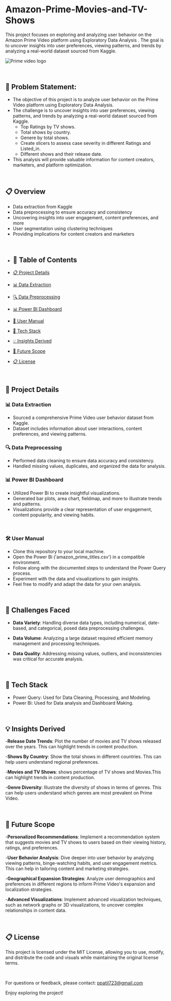 # Amazon-Prime-Movies-and-TV-Shows
This project focuses on exploring and analyzing user behavior on the Amazon Prime Video platform using Exploratory Data Analysis . The goal is to uncover insights into user preferences, viewing patterns, and trends by analyzing a real-world dataset sourced from Kaggle.

![Prime video logo](https://github.com/user-attachments/assets/6952347d-137a-4460-a8ed-20a422d01b11)

<br>

## 🎯 Problem Statement:

- The objective of this project is to analyze user behavior on the Prime Video platform using Exploratory Data Analysis. 
- The challenge is to uncover insights into user preferences, viewing patterns, and trends by analyzing a real-world dataset sourced from Kaggle.
  - Top Ratings by TV shows.
  - Total shows by country.
  - Genere by total shows.
  - Create slicers to assess case severity in different Ratings and Listed_in.
  - Different shows and their release date.
- This analysis will provide valuable information for content creators, marketers, and platform optimization.

<br>

## 📋 Overview
* Data extraction from Kaggle
* Data preprocessing to ensure accuracy and consistency
* Uncovering insights into user engagement, content preferences, and more
* User segmentation using clustering techniques
* Providing implications for content creators and marketers

<br>

- ## 📝 Table of Contents

- [📋 Project Details](#project-details)
- [📊 Data Extraction](#data-extraction)
- [🔍 Data Preprocessing](#data-preprocessing)
- [📊 Power BI Dashboard](#power-bi-dashboard)
- [🚀 User Manual](#usage)
- [🌟 Tech Stack](#techstack)
- [💡 Insights Derived](#insights-derived)
- [🔮 Future Scope](#future-scope)
- [📋 License](#license)
 
<br>

## 🚀 Project Details

### 📊 Data Extraction

- Sourced a comprehensive Prime Video user behavior dataset from Kaggle.
- Dataset includes information about user interactions, content preferences, and viewing patterns.

### 🔍 Data Preprocessing

- Performed data cleaning to ensure data accuracy and consistency.
- Handled missing values, duplicates, and organized the data for analysis.

### 📊 Power BI Dashboard

- Utilized Power Bi to create insightful visualizations.
- Generated bar plots, area chart, fieldmap, and more to illustrate trends and patterns.
- Visualizations provide a clear representation of user engagement, content popularity, and viewing habits.






<br>

### 🛠️ User Manual


- Clone this repository to your local machine.
- Open the Power Bi ('amazon_prime_titles.csv') in a compatible environment.
- Follow along with the documented steps to understand the Power Query process.
- Experiment with the data and visualizations to gain insights.
- Feel free to modify and adapt the data for your own analysis.

<br>

## 🤔 Challenges Faced

- **Data Variety**: Handling diverse data types, including numerical, date-based, and categorical, posed data preprocessing challenges.

- **Data Volume**: Analyzing a large dataset required efficient memory management and processing techniques.

- **Data Quality**: Addressing missing values, outliers, and inconsistencies was critical for accurate analysis.

<br>


## 🌟 Tech Stack

- Power Query: Used for Data Cleaning, Processing, and Modeling.
- Power Bi: Used for Data analysis and Dashboard Making.

 <br>

 ## 💡 Insights Derived
 
-**Release Date Trends**: Plot the number of movies and TV shows released over the years. This can highlight trends in content production.

-**Shows By Country**:  Show the total shows in different countries. This can help users understand regional preferences.

-**Movies and TV Shows**: shows percentage of TV shows and Movies.This can highlight trends in content production.

-**Genre Diversity**:  Illustrate the diversity of shows in terms of genres. This can help users understand which genres are most prevalent on Prime Video.
 
 <br>

 ## 🔮 Future Scope

-**Personalized Recommendations**: Implement a recommendation system that suggests movies and TV shows to users based on their viewing history, ratings, and preferences.

-**User Behavior Analysis**: Dive deeper into user behavior by analyzing viewing patterns, binge-watching habits, and user engagement metrics. This can help in tailoring content and marketing strategies.

-**Geographical Expansion Strategies**: Analyze user demographics and preferences in different regions to inform Prime Video's expansion and localization strategies.

-**Advanced Visualizations**: Implement advanced visualization techniques, such as network graphs or 3D visualizations, to uncover complex relationships in content data.

<br>

## 📋 License
This project is licensed under the MIT License, allowing you to use, modify, and distribute the code and visuals while maintaining the original license terms.

<br>

For questions or feedback, please contact: ppatil723@gmail.com

Enjoy exploring the project!

